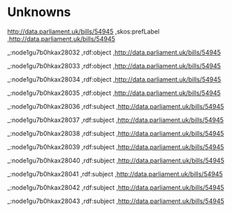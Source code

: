 # Unknowns

<http://data.parliament.uk/bills/54945> ,skos:prefLabel ,http://data.parliament.uk/bills/54945

_:node1gu7b0hkax28032 ,rdf:object ,<http://data.parliament.uk/bills/54945>

_:node1gu7b0hkax28033 ,rdf:object ,<http://data.parliament.uk/bills/54945>

_:node1gu7b0hkax28034 ,rdf:object ,<http://data.parliament.uk/bills/54945>

_:node1gu7b0hkax28035 ,rdf:object ,<http://data.parliament.uk/bills/54945>

_:node1gu7b0hkax28036 ,rdf:subject ,<http://data.parliament.uk/bills/54945>

_:node1gu7b0hkax28037 ,rdf:subject ,<http://data.parliament.uk/bills/54945>

_:node1gu7b0hkax28038 ,rdf:subject ,<http://data.parliament.uk/bills/54945>

_:node1gu7b0hkax28039 ,rdf:subject ,<http://data.parliament.uk/bills/54945>

_:node1gu7b0hkax28040 ,rdf:subject ,<http://data.parliament.uk/bills/54945>

_:node1gu7b0hkax28041 ,rdf:subject ,<http://data.parliament.uk/bills/54945>

_:node1gu7b0hkax28042 ,rdf:subject ,<http://data.parliament.uk/bills/54945>

_:node1gu7b0hkax28043 ,rdf:subject ,<http://data.parliament.uk/bills/54945>